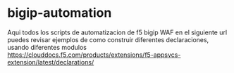 # bigip-automation
Aqui todos los scripts de automatizacion de f5 bigip WAF
en el siguiente url puedes revisar ejemplos de como construir diferentes declaraciones, usando diferentes modulos
https://clouddocs.f5.com/products/extensions/f5-appsvcs-extension/latest/declarations/